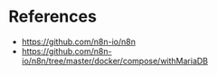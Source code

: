 # References

- https://github.com/n8n-io/n8n
- https://github.com/n8n-io/n8n/tree/master/docker/compose/withMariaDB
